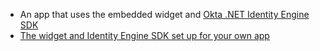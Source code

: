 * An app that uses the embedded widget and [Okta .NET Identity Engine SDK](https://github.com/okta/okta-idx-dotnet)
* [The widget and Identity Engine SDK set up for your own app](/docs/guides/oie-embedded-common-download-setup-app/aspnet/main)
